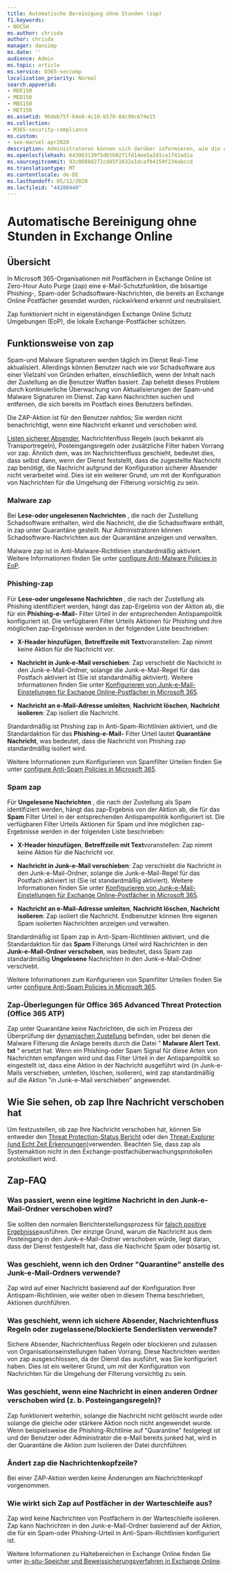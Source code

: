 ```yaml
---
title: Automatische Bereinigung ohne Stunden (zap)
f1.keywords:
- NOCSH
ms.author: chrisda
author: chrisda
manager: dansimp
ms.date: ''
audience: Admin
ms.topic: article
ms.service: O365-seccomp
localization_priority: Normal
search.appverid:
- MOE150
- MED150
- MBS150
- MET150
ms.assetid: 96deb75f-64e8-4c10-b570-84c99c674e15
ms.collection:
- M365-security-compliance
ms.custom:
- seo-marvel-apr2020
description: Administratoren können sich darüber informieren, wie die automatische Bereinigung durch Null Stunden rückwirkend zugestellte Nachrichten in einem Exchange Online Postfach in den Junk-e-Mail-Ordner oder in die Quarantäne verschieben kann, die rückwirkend als Spam oder Phishing eingestuft wurden.
ms.openlocfilehash: 643063139f5d65b0271fd14ee5a2d1ca1f42ad1a
ms.sourcegitcommit: 93c0088d272cd45f1632a1dcaf04159f234abccd
ms.translationtype: MT
ms.contentlocale: de-DE
ms.lasthandoff: 05/12/2020
ms.locfileid: "44208440"
---
```

# <a name="zero-hour-auto-purge-zap-in-exchange-online"></a>Automatische Bereinigung ohne Stunden in Exchange Online

## <a name="overview"></a>Übersicht

In Microsoft 365-Organisationen mit Postfächern in Exchange Online ist Zero-Hour Auto Purge (zap) eine e-Mail-Schutzfunktion, die bösartige Phishing-, Spam-oder Schadsoftware-Nachrichten, die bereits an Exchange Online Postfächer gesendet wurden, rückwirkend erkennt und neutralisiert.

Zap funktioniert nicht in eigenständigen Exchange Online Schutz Umgebungen (EoP), die lokale Exchange-Postfächer schützen.

## <a name="how-zap-works"></a>Funktionsweise von zap

Spam-und Malware Signaturen werden täglich im Dienst Real-Time aktualisiert. Allerdings können Benutzer nach wie vor Schadsoftware aus einer Vielzahl von Gründen erhalten, einschließlich, wenn der Inhalt nach der Zustellung an die Benutzer Waffen basiert. Zap behebt dieses Problem durch kontinuierliche Überwachung von Aktualisierungen der Spam-und Malware Signaturen im Dienst. Zap kann Nachrichten suchen und entfernen, die sich bereits im Postfach eines Benutzers befinden.

Die ZAP-Aktion ist für den Benutzer nahtlos; Sie werden nicht benachrichtigt, wenn eine Nachricht erkannt und verschoben wird.

[Listen sicherer Absender](create-safe-sender-lists-in-office-365.md), Nachrichtenfluss Regeln (auch bekannt als Transportregeln), Posteingangsregeln oder zusätzliche Filter haben Vorrang vor zap. Ähnlich dem, was im Nachrichtenfluss geschieht, bedeutet dies, dass selbst dann, wenn der Dienst feststellt, dass die zugestellte Nachricht zap benötigt, die Nachricht aufgrund der Konfiguration sicherer Absender nicht verarbeitet wird. Dies ist ein weiterer Grund, um mit der Konfiguration von Nachrichten für die Umgehung der Filterung vorsichtig zu sein.

### <a name="malware-zap"></a>Malware zap

Bei **Lese-oder ungelesenen Nachrichten** , die nach der Zustellung Schadsoftware enthalten, wird die Nachricht, die die Schadsoftware enthält, in zap unter Quarantäne gestellt. Nur Administratoren können Schadsoftware-Nachrichten aus der Quarantäne anzeigen und verwalten.

Malware zap ist in Anti-Malware-Richtlinien standardmäßig aktiviert. Weitere Informationen finden Sie unter [configure Anti-Malware Policies in EoP](configure-anti-malware-policies.md).

### <a name="phish-zap"></a>Phishing-zap

Für **Lese-oder ungelesene Nachrichten** , die nach der Zustellung als Phishing identifiziert werden, hängt das zap-Ergebnis von der Aktion ab, die für ein **Phishing-e-Mail-** Filter Urteil in der entsprechenden Antispampolitik konfiguriert ist. Die verfügbaren Filter Urteils Aktionen für Phishing und ihre möglichen zap-Ergebnisse werden in der folgenden Liste beschrieben:

- **X-Header hinzufügen**, **Betreffzeile mit Text**voranstellen: Zap nimmt keine Aktion für die Nachricht vor.

- **Nachricht in Junk-e-Mail verschieben**: Zap verschiebt die Nachricht in den Junk-e-Mail-Ordner, solange die Junk-e-Mail-Regel für das Postfach aktiviert ist (Sie ist standardmäßig aktiviert). Weitere Informationen finden Sie unter [Konfigurieren von Junk-e-Mail-Einstellungen für Exchange Online-Postfächer in Microsoft 365](configure-junk-email-settings-on-exo-mailboxes.md).

- **Nachricht an e-Mail-Adresse umleiten**, **Nachricht löschen**, **Nachricht isolieren**: Zap isoliert die Nachricht.

Standardmäßig ist Phishing zap in Anti-Spam-Richtlinien aktiviert, und die Standardaktion für das **Phishing-e-Mail-** Filter Urteil lautet **Quarantäne Nachricht**, was bedeutet, dass die Nachricht von Phishing zap standardmäßig isoliert wird.

Weitere Informationen zum Konfigurieren von Spamfilter Urteilen finden Sie unter [configure Anti-Spam Policies in Microsoft 365](configure-your-spam-filter-policies.md).

### <a name="spam-zap"></a>Spam zap

Für **Ungelesene Nachrichten** , die nach der Zustellung als Spam identifiziert werden, hängt das zap-Ergebnis von der Aktion ab, die für das **Spam** Filter Urteil in der entsprechenden Antispampolitik konfiguriert ist. Die verfügbaren Filter Urteils Aktionen für Spam und ihre möglichen zap-Ergebnisse werden in der folgenden Liste beschrieben:

- **X-Header hinzufügen**, **Betreffzeile mit Text**voranstellen: Zap nimmt keine Aktion für die Nachricht vor.

- **Nachricht in Junk-e-Mail verschieben**: Zap verschiebt die Nachricht in den Junk-e-Mail-Ordner, solange die Junk-e-Mail-Regel für das Postfach aktiviert ist (Sie ist standardmäßig aktiviert). Weitere Informationen finden Sie unter [Konfigurieren von Junk-e-Mail-Einstellungen für Exchange Online-Postfächer in Microsoft 365](configure-junk-email-settings-on-exo-mailboxes.md).

- **Nachricht an e-Mail-Adresse umleiten**, **Nachricht löschen**, **Nachricht isolieren**: Zap isoliert die Nachricht. Endbenutzer können Ihre eigenen Spam isolierten Nachrichten anzeigen und verwalten.

Standardmäßig ist Spam zap in Anti-Spam-Richtlinien aktiviert, und die Standardaktion für das **Spam** Filterungs Urteil wird Nachrichten in den **Junk-e-Mail-Ordner verschoben**, was bedeutet, dass Spam zap standardmäßig **Ungelesene** Nachrichten in den Junk-e-Mail-Ordner verschiebt.

Weitere Informationen zum Konfigurieren von Spamfilter Urteilen finden Sie unter [configure Anti-Spam Policies in Microsoft 365](configure-your-spam-filter-policies.md).

### <a name="zap-considerations-for-office-365-advanced-threat-protection-office-365-atp"></a>Zap-Überlegungen für Office 365 Advanced Threat Protection (Office 365 ATP)

Zap unter Quarantäne keine Nachrichten, die sich im Prozess der Überprüfung der [dynamischen Zustellung](dynamic-delivery-and-previewing.md) befinden, oder bei denen die Malware Filterung die Anlage bereits durch die Datei " **Malware Alert Text. txt** " ersetzt hat. Wenn ein Phishing-oder Spam Signal für diese Arten von Nachrichten empfangen wird und das Filter Urteil in der Antispampolitik so eingestellt ist, dass eine Aktion in der Nachricht ausgeführt wird (in Junk-e-Mails verschieben, umleiten, löschen, isolieren), wird zap standardmäßig auf die Aktion "in Junk-e-Mail verschieben" angewendet.

## <a name="how-to-see-if-zap-moved-your-message"></a>Wie Sie sehen, ob zap Ihre Nachricht verschoben hat

Um festzustellen, ob zap Ihre Nachricht verschoben hat, können Sie entweder den [Threat Protection-Status Bericht](view-email-security-reports.md#threat-protection-status-report) oder den [Threat-Explorer (und Echt Zeit Erkennungen)](threat-explorer.md)verwenden. Beachten Sie, dass zap als Systemaktion nicht in den Exchange-postfachüberwachungsprotokollen protokolliert wird.

## <a name="zap-faq"></a>Zap-FAQ

### <a name="what-happens-if-a-legitimate-message-is-moved-to-the-junk-email-folder"></a>Was passiert, wenn eine legitime Nachricht in den Junk-e-Mail-Ordner verschoben wird?

Sie sollten den normalen Berichterstellungsprozess für [falsch positive Ergebnisse](report-junk-email-messages-to-microsoft.md)ausführen. Der einzige Grund, warum die Nachricht aus dem Posteingang in den Junk-e-Mail-Ordner verschoben würde, liegt daran, dass der Dienst festgestellt hat, dass die Nachricht Spam oder bösartig ist.

### <a name="what-if-i-use-the-quarantine-folder-instead-of-the-junk-mail-folder"></a>Was geschieht, wenn ich den Ordner "Quarantine" anstelle des Junk-e-Mail-Ordners verwende?

Zap wird auf einer Nachricht basierend auf der Konfiguration Ihrer Antispam-Richtlinien, wie weiter oben in diesem Thema beschrieben, Aktionen durchführen.

### <a name="what-if-im-using-safe-senders-mail-flow-rules-or-allowedblocked-sender-lists"></a>Was geschieht, wenn ich sichere Absender, Nachrichtenfluss Regeln oder zugelassene/blockierte Senderlisten verwende?

Sichere Absender, Nachrichtenfluss Regeln oder blockieren und zulassen von Organisationseinstellungen haben Vorrang. Diese Nachrichten werden von zap ausgeschlossen, da der Dienst das ausführt, was Sie konfiguriert haben. Dies ist ein weiterer Grund, um mit der Konfiguration von Nachrichten für die Umgehung der Filterung vorsichtig zu sein.

### <a name="what-if-a-message-is-moved-to-another-folder-eg-inbox-rules"></a>Was geschieht, wenn eine Nachricht in einen anderen Ordner verschoben wird (z. b. Posteingangsregeln)?

Zap funktioniert weiterhin, solange die Nachricht nicht gelöscht wurde oder solange die gleiche oder stärkere Aktion noch nicht angewendet wurde. Wenn beispielsweise die Phishing-Richtlinie auf "Quarantine" festgelegt ist und der Benutzer oder Administrator die e-Mail bereits junked hat, wird in der Quarantäne die Aktion zum Isolieren der Datei durchführen.

### <a name="does-zap-change-the-message-header"></a>Ändert zap die Nachrichtenkopfzeile?

Bei einer ZAP-Aktion werden keine Änderungen am Nachrichtenkopf vorgenommen.

### <a name="how-does-zap-affect-mailboxes-on-hold"></a>Wie wirkt sich Zap auf Postfächer in der Warteschleife aus?

Zap wird keine Nachrichten von Postfächern in der Warteschleife isolieren. Zap kann Nachrichten in den Junk-e-Mail-Ordner basierend auf der Aktion, die für ein Spam-oder Phishing-Urteil in Anti-Spam-Richtlinien konfiguriert ist.

Weitere Informationen zu Haltebereichen in Exchange Online finden Sie unter [in-situ-Speicher und Beweissicherungsverfahren in Exchange Online](https://docs.microsoft.com/Exchange/security-and-compliance/in-place-and-litigation-holds).
